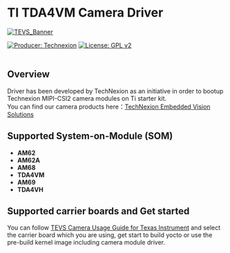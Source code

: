 # TI TDA4VM Camera Driver

[![TEVS_Banner](https://github.com/user-attachments/assets/02219e99-b031-4a44-84c3-75277ed1a4ec)](https://www.technexion.com/products/embedded-vision/)


[![Producer: Technexion](https://img.shields.io/badge/Producer-Technexion-blue.svg)](https://www.technexion.com)
[![License: GPL v2](https://img.shields.io/badge/License-GPL%20v2-blue.svg)](https://www.gnu.org/licenses/old-licenses/gpl-2.0.en.html)
<br/><br/>

## Overview
Driver has been developed by TechNexion as an initiative in order to bootup Technexion MIPI-CSI2 camera modules on Ti starter kit.<br/>
You can find our camera products here：[TechNexion Embedded Vision Solutions](https://www.technexion.com/products/embedded-vision)

## Supported System-on-Module (SOM)
   * **AM62**
   * **AM62A**
   * **AM68**
   * **TDA4VM**
   * **AM69**
   * **TDA4VH**

## Supported carrier boards and Get started

You can follow [TEVS Camera Usage Guide for Texas Instrument](https://tn-docusaurus.vercel.app/docs/embedded-vision/tevs/usage-guides/ti/) and select the carrier board which you are using, get start to build yocto or use the pre-build kernel image including camera module driver.

  <br/>
  <br/>
  <br/>
